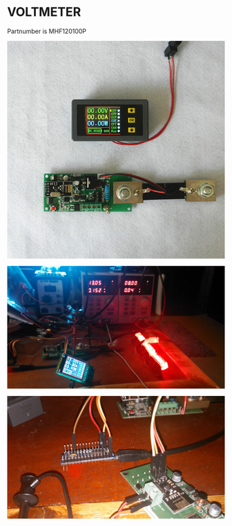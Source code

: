 VOLTMETER
=========

Partnumber is MHF120100P 

![](images\equipment.jpg)

![](images\testing.jpg)

![](images\connection.jpg)
